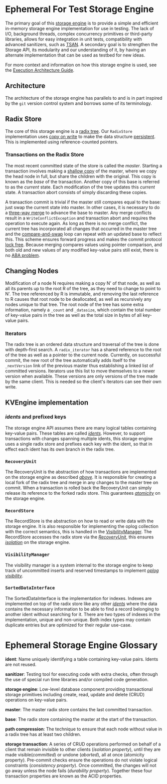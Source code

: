 # Ephemeral For Test Storage Engine

The primary goal of this [storage engine](#ephemeral-storage-engine-glossary) is to provide a simple
and efficient in-memory storage engine implementation for use in testing. The lack of I/O,
background threads, complex concurrency primitives or third-party libraries, allows for easy
integration in unit tests, compatibility with advanced sanitizers, such as
[TSAN](https://clang.llvm.org/docs/ThreadSanitizer.html). A secondary goal is to strengthen the
Storage API, its modularity and our understanding of it, by having an alternate implementation that
can be used as testbed for new ideas.

For more context and information on how this storage engine is used, see the
[Execution Architecture Guide](https://github.com/mongodb/mongo/blob/master/src/mongo/db/catalog/README.md).

## Architecture

The architecture of the storage engine has parallels to and is in part inspired by the `git` version
control system and borrows some of its terminology.

## Radix Store

The core of this storage engine is a [radix tree](https://en.wikipedia.org/wiki/Radix_tree). Our
`RadixStore` implementation uses [copy on write](https://en.wikipedia.org/wiki/Copy-on-write) to
make the data structure [persistent](https://en.wikipedia.org/wiki/Persistent_data_structure). This
is implemented using reference-counted pointers.

### Transactions on the Radix Store

The most recent committed state of the store is called the _master_. Starting a transaction involves
making a [shallow copy](https://en.wikipedia.org/wiki/Object_copying#Shallow_copy) of the master,
where we copy the head node in full, but share the children with the original. This copy is known as
the _base_ of the transaction. Another copy of this base is referred to as the _current_ state. Each
modification of the tree updates this _current_ state. A transaction abort consists of simply
discarding these copies.

A transaction commit is trivial if the master still compares equal to the base: just swap the
current state into master. In other cases, it is necessary to do a [three-way
merge](https://en.wikipedia.org/wiki/Merge_(version_control)#Three-way_merge) to advance the base to
master. Any merge conflicts result in a `WriteConflictException` and transaction abort and requires
the operation to execute again. As long as there is no merge conflict, the current tree has
incorporated all changes that occurred in the master tree and the
[compare-and-swap](https://en.wikipedia.org/wiki/Compare-and-swap) loop can repeat with an updated
base to reflect this. This scheme ensures forward progress and makes the commit protocol [lock
free](https://en.wikipedia.org/wiki/Non-blocking_algorithm#Lock-freedom). Because merging compares
values using pointer comparison, and both old and new values of any modified key-value pairs still
exist, there is no [ABA problem](https://en.wikipedia.org/wiki/Compare-and-swap#ABA_problem).

## Changing Nodes

Modification of a node N requires making a copy N' of that node, as well as all its parents up
to the root R of the tree, as they need to change to point to N'. The tree referenced by R is
immutable, and removing the last reference to R causes that root node to be deallocated, as well
as recursively any nodes unique to that tree. The root node of the tree has some extra information,
namely a `_count` and `_datasize`, which contain the total number of key-value pairs in the tree as
well as the total size in bytes of all key-value pairs.

### Iterators

The radix tree is an ordered data structure and traversal of the tree is done with depth-first
search. A `radix_iterator` has a shared reference to the root of the tree as well as a pointer
to the current node. Currently, on successful commit, the new root of the tree automatically adds
itself to the `_nextVersion` link of the previous master thus establishing a linked list of
committed versions. Iterators use this list to move themselves to a newer version when available.
These versions are only versions of the tree made by the same client. This is needed so the client's
iterators can see their own write.


## KVEngine implementation

### _idents_ and prefixed keys

The storage engine API assumes there are many logical tables containing key-value pairs. These
tables are called [_idents_](#ephemeral-storage-engine-glossary). However, to support transactions
with changes spanning multiple idents, this storage engine uses a single radix store and prefixes
each key with the ident, so that in effect each ident has its own branch in the radix tree.

### `RecoveryUnit`

The RecoveryUnit is the abstraction of how transactions are implemented on the storage engine as
described [_above_](#transactions-on-the-radix-store). It is responsible for creating a local fork
of the radix tree and merge in any changes to the master tree on commit. When a transaction is
rolled back the RecoveryUnit can simply release its reference to the forked radix store. This
guarantees
[_atomicity_](https://github.com/mongodb/mongo/blob/master/src/mongo/db/storage/README.md#atomicity)
on the storage engine. 

### `RecordStore`

The RecordStore is the abstraction on how to read or write data with the storage engine. It is also
responsible for implementing the oplog collection with the correct semantics, this is handled in the
[VisibilityManager](#visibilitymanager). The RecordStore accesses the radix store via the
[_RecoveryUnit_](#recoveryunit), this ensures
[_isolation_](https://github.com/mongodb/mongo/blob/master/src/mongo/db/storage/README.md#isolation)
on the storage engine.

### `VisibilityManager`

The visibility manager is a system internal to the storage engine to keep track of uncommitted
inserts and reserved timestamps to implement [_oplog
visibility_](https://github.com/mongodb/mongo/blob/master/src/mongo/db/catalog/README.md#oplog-visibility).

### `SortedDataInterface`

The SortedDataInterface is the implementation for indexes. Indexes are implemented on top of the
radix store like any other [_idents_](#ephemeral-storage-engine-glossary) where the data contains
the necessary information to be able to find a record belonging to another ident without searching
for it. There are two types of indexes in the implementation, unique and non-unique. Both index
types may contain duplicate entries but are optimized for their regular use-case.

# Ephemeral Storage Engine Glossary

**ident**: Name uniquely identifying a table containing key-value pairs. Idents are not reused.

**sanitizer**: Testing tool for executing code with extra checks, often through the use of special
run time libraries and/or compiled code generation.

**storage engine**: Low-level database component providing transactional storage primitives
including create, read, update and delete (CRUD) operations on key-value pairs.

**master**: The master radix store contains the last committed transaction.

**base**: The radix store containing the master at the start of the transaction.

**path compression**: The technique to ensure that each node without value in a radix tree has at
least two children.

**storage transaction**: A series of CRUD operations performed on behalf of a client that remain
invisible to other clients (_isolation property_), until they are made visible(_committed_) or
undone (_aborted_), all at once (atomicity property).  Pre-commit checks ensure the operations do
not violate logical constraints (_consistency property_). Once committed, the changes will not go
away unless the node fails (_durability property_). Together these four transaction properties are
known as the ACID properties.
